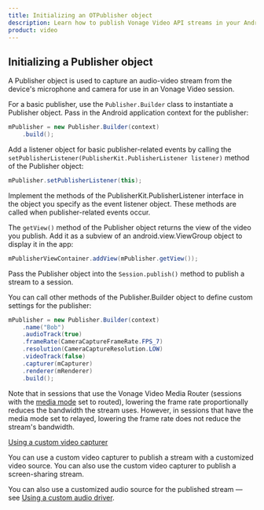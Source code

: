 ```yaml
---
title: Initializing an OTPublisher object
description: Learn how to publish Vonage Video API streams in your Android application. Once you have connected to a session, you can send video, audio, and messages by publishing a stream.
product: video 
---
```


## Initializing a Publisher object

A Publisher object is used to capture an audio-video stream from the device's microphone and camera for use in an Vonage Video session.

For a basic publisher, use the `Publisher.Builder` class to instantiate a Publisher object. Pass in the Android application context for the publisher:

```java
mPublisher = new Publisher.Builder(context)
    .build();
```

Add a listener object for basic publisher-related events by calling the `setPublisherListener(PublisherKit.PublisherListener listener)` method of the Publisher object:

```java
mPublisher.setPublisherListener(this);
```

Implement the methods of the PublisherKit.PublisherListener interface in the object you specify as the event listener object. These methods are called when publisher-related events occur.

The `getView()` method of the Publisher object returns the view of the video you publish. Add it as a subview of an android.view.ViewGroup object to display it in the app:

```java
mPublisherViewContainer.addView(mPublisher.getView());
```

Pass the Publisher object into the `Session.publish()` method to publish a stream to a session.

You can call other methods of the Publisher.Builder object to define custom settings for the publisher:

```java
mPublisher = new Publisher.Builder(context)
    .name("Bob")
    .audioTrack(true)
    .frameRate(CameraCaptureFrameRate.FPS_7)
    .resolution(CameraCaptureResolution.LOW)
    .videoTrack(false)
    .capturer(mCapturer)
    .renderer(mRenderer)
    .build();
```

Note that in sessions that use the Vonage Video Media Router (sessions with the [media mode](/video/guides/create-session#the-media-router-and-media-modes) set to routed), lowering the frame rate proportionally reduces the bandwidth the stream uses. However, in sessions that have the media mode set to relayed, lowering the frame rate does not reduce the stream's bandwidth.

[Using a custom video capturer](/video/tutorials/audio-video/video/audio-video/android/2-video-settings/android#using-a-custom-video-capturer)

You can use a custom video capturer to publish a stream with a customized video source. You can also use the custom video capturer to publish a screen-sharing stream.

<!-- OPT-TODO: [Screen-sharing](/developer/guides/screen-sharing/android/). -->

You can also use a customized audio source for the published stream — see [Using a custom audio driver](/video/tutorials/audio-video/video/audio-video/android/3-audio-settings/objective_c#using-a-custom-audio-driver).

